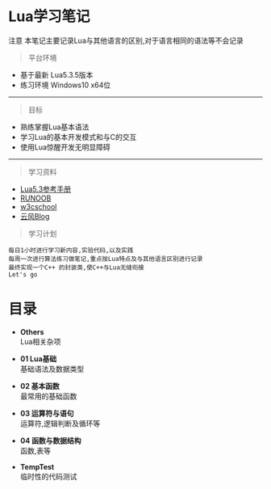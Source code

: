 # Lua学习笔记
注意 本笔记主要记录Lua与其他语言的区别,对于语言相同的语法等不会记录
> 平台环境
* 基于最新 Lua5.3.5版本
* 练习环境 Windows10 x64位
---
> 目标
* 熟练掌握Lua基本语法
* 学习Lua的基本开发模式和与C的交互
* 使用Lua惊醒开发无明显障碍

---
> 学习资料

* [Lua5.3参考手册](https://cloudwu.github.io/lua53doc/)  
* [RUNOOB](http://www.runoob.com/lua/lua-tutorial.html)  
* [w3cschool](https://www.w3cschool.cn/lua/)  
* [云风Blog](https://blog.codingnow.com/eo/luaoeeeaeau/)

> 学习计划

    每日1小时进行学习新内容,实验代码,以及实践  
    每周一次进行算法练习做笔记,重点按Lua特点及与其他语言区别进行记录  
    最终实现一个C++ 的封装类,使C++与Lua无缝衔接  
    Let's go

# 目录

* **Others**  
Lua相关杂项


* **01 Lua基础**  
基础语法及数据类型


* **02 基本函数**  
最常用的基础函数


* **03 运算符与语句**  
运算符,逻辑判断及循环等

* **04 函数与数据结构**  
函数,表等

* **TempTest**  
临时性的代码测试